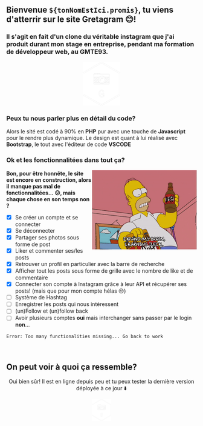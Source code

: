 ## Bienvenue ```${tonNomEstIci.promis}```, tu viens d'atterrir sur le site Gretagram 😊!

### Il s'agit en fait d'un clone du véritable instagram que j'ai produit durant mon stage en entreprise, pendant ma formation de développeur web, au GMTE93.

<p align="center">
  <img align="center" width="20%" alt="GIF" src="/asset/img/gramLOGOWHITE.png"/>
</p>

### Peux tu nous parler plus en détail du code?

 Alors le sité est codé à 90% en **PHP** pur avec une touche de **Javascript** pour le rendre plus dynamique.
 Le design est quant à lui réalisé avec **Bootstrap**, le tout avec l'éditeur de code **VSCODE**
 
### Ok et les fonctionnalitées dans tout ça?
<img align="right" width="55%" alt="GIF" src="/asset/img/simpson1.gif"></img>

**Bon, pour être honnête, le site est encore en construction, alors il manque pas mal de fonctionnalitées... 😕, mais chaque chose en son temps non ?**
  - [x] Se créer un compte et se connecter
  - [x] Se déconnecter
  - [x] Partager ses photos sous forme de post
  - [x] Liker et commenter ses/les posts
  - [x] Retrouver un profil en particulier avec la barre de recherche
  - [x] Afficher tout les posts sous forme de grille avec le nombre de like et de commentaire
  - [x] Connecter son compte à Instagram grâce à leur API et récupérer ses posts! (mais que pour mon compte hélas 😔)
  - [ ] Système de Hashtag
  - [ ] Enregistrer les posts qui nous intéressent
  - [ ] (un)Follow et (un)follow back
  - [ ] Avoir plusieurs comptes **oui** mais interchanger sans passer par le login **non**...
  ``` 
  Error: Too many functionalities missing... Go back to work
  ```

&nbsp;

## On peut voir à quoi ça ressemble?

<p align="center">Oui bien sûr! Il est en ligne depuis peu et tu peux tester la dernière version déployée à ce jour ⬇️ </p>
 <p align="center"><a href="">
    <img alt="Gretagram" width="50px" src="/asset/img/gramLOGOWHITE.png"/>
 </a></p>
 
